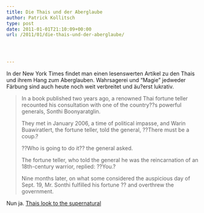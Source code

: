 ```yaml
---
title: Die Thais und der Aberglaube
author: Patrick Kollitsch
type: post
date: 2011-01-01T21:10:09+00:00
url: /2011/01/die-thais-und-der-aberglaube/




---
```

In der New York Times findet man einen lesenswerten Artikel zu den Thais und ihrem Hang zum Aberglauben. Wahrsagerei und &#8220;Magie&#8221; jedweder Färbung sind auch heute noch weit verbreitet und äu?erst lukrativ.

> In a book published two years ago, a renowned Thai fortune teller recounted his consultation with one of the country??s powerful generals, Sonthi Boonyaratglin.
> 
> They met in January 2006, a time of political impasse, and Warin Buawiratlert, the fortune teller, told the general, ??There must be a coup.?
> 
> ??Who is going to do it?? the general asked.
> 
> The fortune teller, who told the general he was the reincarnation of an 18th-century warrior, replied: ??You.?
> 
> Nine months later, on what some considered the auspicious day of Sept. 19, Mr. Sonthi fulfilled his fortune ?? and overthrew the government.

Nun ja. [Thais look to the supernatural][1]

 [1]: http://www.nytimes.com/2010/12/29/world/asia/29iht-ghost29.html?_r=2&ref=world